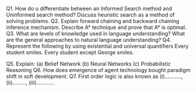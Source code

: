 
Q1. How do u differentiate between an Informed Search method and Uninformed search method? Discuss heuristic search as a method of solving problems.
Q2. Explain forward chaining and backward chaining inference mechanism. Describe A* technique and prove that A* is optimal.
Q3. What are levels of knowledge used in language understanding?  What are the general approaches to natural language understanding?
Q4. Represent the following by using existential and universal quantifiers
Every student smiles.
Every student except George smiles.

Q5. Explain: (a) Belief Network    (b) Neural Networks   (c) Probabilistic Reasoning
Q6. How does emergence of agent technology bought paradigm shift in soft development.
Q7. First order logic is also known as (i)……….., (ii)………, (iii)…………














